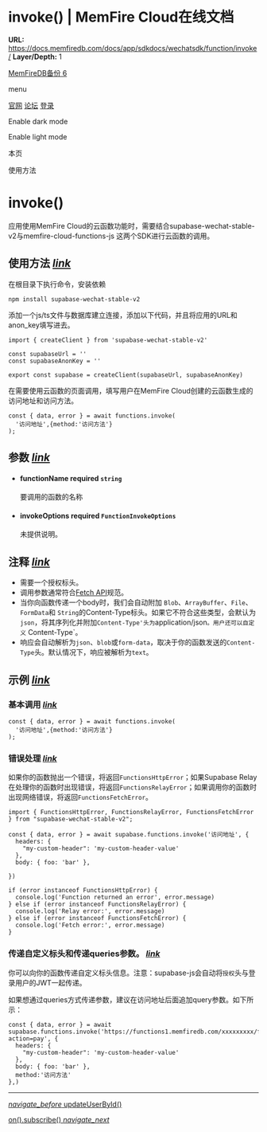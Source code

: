 # invoke() | MemFire Cloud在线文档

**URL:** https://docs.memfiredb.com/docs/app/sdkdocs/wechatsdk/function/invoke/
**Layer/Depth:** 1

[MemFireDB备份 6](/)

menu

[官网](https://memfiredb.com/)
[论坛](https://community.memfiredb.com/)
[登录](https://cloud.memfiredb.com/auth/login)

Enable dark mode

Enable light mode

本页

使用方法

# invoke()

应用使用MemFire Cloud的云函数功能时，需要结合supabase-wechat-stable-v2与memfire-cloud-functions-js 这两个SDK进行云函数的调用。

## 使用方法 [*link*](#%e4%bd%bf%e7%94%a8%e6%96%b9%e6%b3%95)

在根目录下执行命令，安装依赖

```
npm install supabase-wechat-stable-v2
```

添加一个js/ts文件与数据库建立连接，添加以下代码，并且将应用的URL和anon\_key填写进去。

```
import { createClient } from 'supabase-wechat-stable-v2'

const supabaseUrl = ''
const supabaseAnonKey = ''

export const supabase = createClient(supabaseUrl, supabaseAnonKey)
```

在需要使用云函数的页面调用，填写用户在MemFire Cloud创建的云函数生成的访问地址和访问方法。

```
const { data, error } = await functions.invoke(
  '访问地址',{method:'访问方法'}
);
```

## 参数 [*link*](#%e5%8f%82%e6%95%b0)

* #### functionName required `string`

  要调用的函数的名称
* #### invokeOptions required `FunctionInvokeOptions`

  未提供说明。

## 注释 [*link*](#%e6%b3%a8%e9%87%8a)

* 需要一个授权标头。
* 调用参数通常符合[Fetch API](https://developer.mozilla.org/en-US/docs/Web/API/Fetch_API)规范。
* 当你向函数传递一个body时，我们会自动附加 `Blob`、`ArrayBuffer`、`File`、`FormData`和 `String`的Content-Type标头。如果它不符合这些类型，会默认为`json`，将其序列化并附加`Content-Type'头为`application/json`。用户还可以自定义` Content-Type`。
* 响应会自动解析为`json`、`blob`或`form-data`，取决于你的函数发送的`Content-Type`头。默认情况下，响应被解析为`text`。

## 示例 [*link*](#%e7%a4%ba%e4%be%8b)

### 基本调用 [*link*](#%e5%9f%ba%e6%9c%ac%e8%b0%83%e7%94%a8)

```
const { data, error } = await functions.invoke(
  '访问地址',{method:'访问方法'}
);
```

### 错误处理 [*link*](#%e9%94%99%e8%af%af%e5%a4%84%e7%90%86)

如果你的函数抛出一个错误，将返回`FunctionsHttpError`；如果Supabase Relay在处理你的函数时出现错误，将返回`FunctionsRelayError`；如果调用你的函数时出现网络错误，将返回`FunctionsFetchError`。

```
import { FunctionsHttpError, FunctionsRelayError, FunctionsFetchError } from "supabase-wechat-stable-v2";

const { data, error } = await supabase.functions.invoke('访问地址', {
  headers: {
    "my-custom-header": 'my-custom-header-value'
  },
  body: { foo: 'bar' },

})

if (error instanceof FunctionsHttpError) {
  console.log('Function returned an error', error.message)
} else if (error instanceof FunctionsRelayError) {
  console.log('Relay error:', error.message)
} else if (error instanceof FunctionsFetchError) {
  console.log('Fetch error:', error.message)
}
```

### 传递自定义标头和传递queries参数。 [*link*](#%e4%bc%a0%e9%80%92%e8%87%aa%e5%ae%9a%e4%b9%89%e6%a0%87%e5%a4%b4%e5%92%8c%e4%bc%a0%e9%80%92queries%e5%8f%82%e6%95%b0)

你可以向你的函数传递自定义标头信息。注意：supabase-js会自动将`授权`头与登录用户的JWT一起传递。

如果想通过queries方式传递参数，建议在访问地址后面追加query参数。如下所示：

```
const { data, error } = await supabase.functions.invoke('https://functions1.memfiredb.com/xxxxxxxxx/functionName?action=pay', {
  headers: {
    "my-custom-header": 'my-custom-header-value'
  },
  body: { foo: 'bar' },
  method:'访问方法'
},)
```

---

[*navigate\_before* updateUserById()](/docs/app/sdkdocs/wechatsdk/auth-admin/auth-admin-updateuserbyid/)

[on().subscribe() *navigate\_next*](/docs/app/sdkdocs/wechatsdk/realtime/subscribe/)